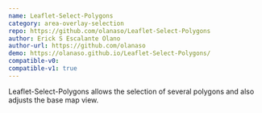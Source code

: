 ```yaml
---
name: Leaflet-Select-Polygons
category: area-overlay-selection
repo: https://github.com/olanaso/Leaflet-Select-Polygons
author: Erick S Escalante Olano
author-url: https://github.com/olanaso
demo: https://olanaso.github.io/Leaflet-Select-Polygons/
compatible-v0:
compatible-v1: true
---
```


Leaflet-Select-Polygons allows the selection of several polygons and also adjusts the base map view.
